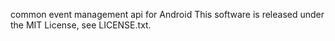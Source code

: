 common event management api for Android
This software is released under the MIT License, see LICENSE.txt.